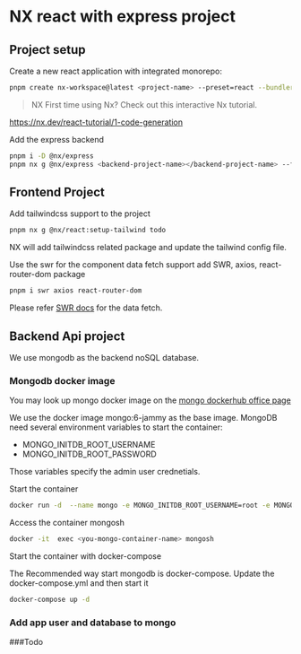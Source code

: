 # NX react with express project

## Project setup

Create a new react application with integrated monorepo:

```bash
pnpm create nx-workspace@latest <project-name> --preset=react --bundler=vite
```
 >  NX   First time using Nx? Check out this interactive Nx tutorial.

   https://nx.dev/react-tutorial/1-code-generation

Add the express backend

```bash
pnpm i -D @nx/express
pnpm nx g @nx/express <backend-project-name></backend-project-name> --frontendProject <frontend-Poject-name>

```

## Frontend Project 

Add tailwindcss support to the project
```bash
pnpm nx g @nx/react:setup-tailwind todo
```
NX will add tailwindcss related package and update the tailwind config file.

Use the swr for the component data fetch support
add SWR, axios, react-router-dom package
```bash
pnpm i swr axios react-router-dom
```
Please refer [SWR docs](https://swr.vercel.app/) for the data fetch.

## Backend Api project

We use mongodb as the backend noSQL database.

### Mongodb docker image
You may look up mongo docker image on the [mongo dockerhub office page](https://hub.docker.com/_/mongo)

We use the docker image mongo:6-jammy as the base image.
MongoDB need several environment variables to start the container:
 * MONGO_INITDB_ROOT_USERNAME
 * MONGO_INITDB_ROOT_PASSWORD
  
Those variables specify the admin user crednetials.

Start the container
```bash 
docker run -d  --name mongo -e MONGO_INITDB_ROOT_USERNAME=root -e MONGO_INITDB_ROOT_PASSWORD=<secret_pass> mongo:6-jammy 
```
Access the container mongosh
```bash
docker -it  exec <you-mongo-container-name> mongosh
```

Start the container with docker-compose

The Recommended way start mongodb is docker-compose.
Update the docker-compose.yml and then start it

```bash
docker-compose up -d
```

### Add app user and database to mongo

###Todo



